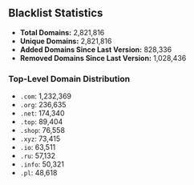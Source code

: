 ## Blacklist Statistics

- **Total Domains:** 2,821,816
- **Unique Domains:** 2,821,816
- **Added Domains Since Last Version:** 828,336
- **Removed Domains Since Last Version:** 1,028,436

### Top-Level Domain Distribution

-  `.com`: 1,232,369
-  `.org`: 236,635
-  `.net`: 174,340
-  `.top`: 89,404
-  `.shop`: 76,558
-  `.xyz`: 73,415
-  `.io`: 63,511
-  `.ru`: 57,132
-  `.info`: 50,321
-  `.pl`: 48,618
